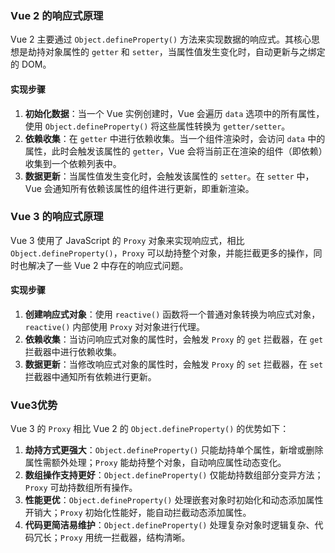 ### Vue 2 的响应式原理
Vue 2 主要通过 `Object.defineProperty()` 方法来实现数据的响应式。其核心思想是劫持对象属性的 `getter` 和 `setter`，当属性值发生变化时，自动更新与之绑定的 DOM。

#### 实现步骤
1. **初始化数据**：当一个 Vue 实例创建时，Vue 会遍历 `data` 选项中的所有属性，使用 `Object.defineProperty()` 将这些属性转换为 `getter/setter`。
2. **依赖收集**：在 `getter` 中进行依赖收集。当一个组件渲染时，会访问 `data` 中的属性，此时会触发该属性的 `getter`，Vue 会将当前正在渲染的组件（即依赖）收集到一个依赖列表中。
3. **数据更新**：当属性值发生变化时，会触发该属性的 `setter`。在 `setter` 中，Vue 会通知所有依赖该属性的组件进行更新，即重新渲染。

### Vue 3 的响应式原理
Vue 3 使用了 JavaScript 的 `Proxy` 对象来实现响应式，相比 `Object.defineProperty()`，`Proxy` 可以劫持整个对象，并能拦截更多的操作，同时也解决了一些 Vue 2 中存在的响应式问题。

#### 实现步骤
1. **创建响应式对象**：使用 `reactive()` 函数将一个普通对象转换为响应式对象，`reactive()` 内部使用 `Proxy` 对对象进行代理。
2. **依赖收集**：当访问响应式对象的属性时，会触发 `Proxy` 的 `get` 拦截器，在 `get` 拦截器中进行依赖收集。
3. **数据更新**：当修改响应式对象的属性时，会触发 `Proxy` 的 `set` 拦截器，在 `set` 拦截器中通知所有依赖进行更新。

### Vue3优势
Vue 3 的 `Proxy` 相比 Vue 2 的 `Object.defineProperty()` 的优势如下：
1. **劫持方式更强大**：`Object.defineProperty()` 只能劫持单个属性，新增或删除属性需额外处理；`Proxy` 能劫持整个对象，自动响应属性动态变化。
2. **数组操作支持更好**：`Object.defineProperty()` 仅能劫持数组部分变异方法；`Proxy` 可劫持数组所有操作。
3. **性能更优**：`Object.defineProperty()` 处理嵌套对象时初始化和动态添加属性开销大；`Proxy` 初始化性能好，能自动拦截动态添加属性。
4. **代码更简洁易维护**：`Object.defineProperty()` 处理复杂对象时逻辑复杂、代码冗长；`Proxy` 用统一拦截器，结构清晰。 